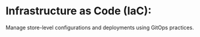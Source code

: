 # Infrastructure as Code (IaC): 
Manage store-level configurations and deployments using GitOps practices.


